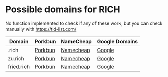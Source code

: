 # Possible domains for RICH

No function implemented to check if any of these work, but you can check manually with https://tld-list.com/

| Domain | Porkbun | NameCheap | Google Domains |
|---|---|---|---|
| .rich | [Porkbun](https://porkbun.com/checkout/search?prb=e814663da1&tlds=&idnLanguage=&search=search&q=.rich) | [Namecheap](https://www.namecheap.com/domains/registration/results/?domain=.rich) | [Google](https://domains.google.com/registrar/search?searchTerm=.rich) |
| zu.rich | [Porkbun](https://porkbun.com/checkout/search?prb=e814663da1&tlds=&idnLanguage=&search=search&q=zu.rich) | [Namecheap](https://www.namecheap.com/domains/registration/results/?domain=zu.rich) | [Google](https://domains.google.com/registrar/search?searchTerm=zu.rich) |
| fried.rich | [Porkbun](https://porkbun.com/checkout/search?prb=e814663da1&tlds=&idnLanguage=&search=search&q=fried.rich) | [Namecheap](https://www.namecheap.com/domains/registration/results/?domain=fried.rich) | [Google](https://domains.google.com/registrar/search?searchTerm=fried.rich) |
